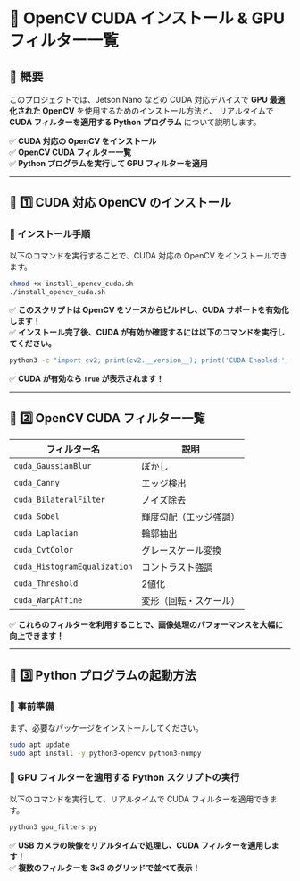 # 🚀 OpenCV CUDA インストール & GPU フィルター一覧

## **📌 概要**
このプロジェクトでは、Jetson Nano などの CUDA 対応デバイスで **GPU 最適化された OpenCV** を使用するためのインストール方法と、
リアルタイムで **CUDA フィルターを適用する Python プログラム** について説明します。

✅ **CUDA 対応の OpenCV をインストール**  
✅ **OpenCV CUDA フィルター一覧**  
✅ **Python プログラムを実行して GPU フィルターを適用**  

---

## **📌 1️⃣ CUDA 対応 OpenCV のインストール**
### **🔧 インストール手順**

以下のコマンドを実行することで、CUDA 対応の OpenCV をインストールできます。

```bash
chmod +x install_opencv_cuda.sh
./install_opencv_cuda.sh
```

✅ **このスクリプトは OpenCV をソースからビルドし、CUDA サポートを有効化します！**  
✅ **インストール完了後、CUDA が有効か確認するには以下のコマンドを実行してください。**  

```bash
python3 -c "import cv2; print(cv2.__version__); print('CUDA Enabled:', cv2.cuda.getCudaEnabledDeviceCount() > 0)"
```

✅ **CUDA が有効なら `True` が表示されます！**

---

## **📌 2️⃣ OpenCV CUDA フィルター一覧**

| フィルター名 | 説明 |
|-------------|------|
| `cuda_GaussianBlur` | ぼかし |
| `cuda_Canny` | エッジ検出 |
| `cuda_BilateralFilter` | ノイズ除去 |
| `cuda_Sobel` | 輝度勾配（エッジ強調） |
| `cuda_Laplacian` | 輪郭抽出 |
| `cuda_CvtColor` | グレースケール変換 |
| `cuda_HistogramEqualization` | コントラスト強調 |
| `cuda_Threshold` | 2値化 |
| `cuda_WarpAffine` | 変形（回転・スケール） |

✅ **これらのフィルターを利用することで、画像処理のパフォーマンスを大幅に向上できます！**

---

## **📌 3️⃣ Python プログラムの起動方法**

### **🔧 事前準備**
まず、必要なパッケージをインストールしてください。

```bash
sudo apt update
sudo apt install -y python3-opencv python3-numpy
```

### **🔧 GPU フィルターを適用する Python スクリプトの実行**
以下のコマンドを実行して、リアルタイムで CUDA フィルターを適用できます。

```bash
python3 gpu_filters.py
```

✅ **USB カメラの映像をリアルタイムで処理し、CUDA フィルターを適用します！**  
✅ **複数のフィルターを 3x3 のグリッドで並べて表示！**

